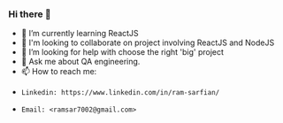 ### Hi there 👋
- 🌱 I’m currently learning ReactJS
- 👯 I'm looking to collaborate on project involving ReactJS and NodeJS
- 🤔 I’m looking for help with choose the right 'big' project
-  💬 Ask me about QA engineering.
-  📫 How to reach me:
-     Linkedin: https://www.linkedin.com/in/ram-sarfian/
-     Email: <ramsar7002@gmail.com>
<!--
**ramsar7002/ramsar7002** is a ✨ _special_ ✨ repository because its `README.md` (this file) appears on your GitHub profile.

Here are some ideas to get you started:

- 🔭 I’m currently working on ...
- 🌱 I’m currently learning ...
- 👯 I’m looking to collaborate on ...
- 🤔 I’m looking for help with ...
- 💬 Ask me about ...
- 📫 How to reach me: ...
- 😄 Pronouns: ...
- ⚡ Fun fact: ...
-->
